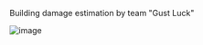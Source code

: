 Building damage estimation by team "Gust Luck"

![image](https://github.com/geeeeenccc/Building-damage-estimation-GustLuck/assets/101811004/54c6842d-1b11-48d9-a9a3-e344f1fb6d00)

